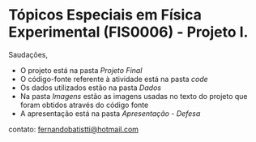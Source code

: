 # Tópicos Especiais em Física Experimental (FIS0006) - Projeto I.

Saudações,

* O projeto está na pasta _Projeto Final_
* O código-fonte referente à atividade está na pasta _code_
* Os dados utilizados estão na pasta _Dados_
* Na pasta _Imagens_ estão as imagens usadas no texto do projeto que foram obtidos através do código fonte
* A apresentação está na pasta _Apresentação - Defesa_

contato: fernandobatistti@hotmail.com
